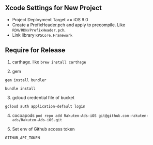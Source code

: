## Xcode Settings for New Project

- Project Deployment Target >= iOS 9.0
- Create a PrefixHeader.pch and apply to precompile. Like `RDN/RDN/PrefixHeader.pch`.
- Link library `RPSCore.Framework`

## Require for Release

1. carthage. like `brew install carthage`

2. gem

`gem install bundler`

`bundle install`

3. gcloud credential file of bucket

`gcloud auth application-default login`

4. cocoapods
`pod repo add Rakuten-Ads-iOS git@github.com:rakuten-ads/Rakuten-Ads-iOS.git`

5. Set env of Github access token

`GITHUB_API_TOKEN`
